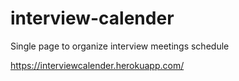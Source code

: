 # interview-calender
Single page to organize interview meetings schedule

https://interviewcalender.herokuapp.com/
